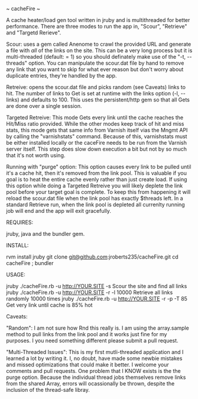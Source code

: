 ~ cacheFire ~

A cache heater/load gen tool written in jruby and is multithreaded for better performance.
There are three modes to run the app in, "Scour", "Retrieve" and "Targetd Rerieve".  


Scour:  uses a gem called Anenome to crawl the provided URL and generate a file with *all* of the links on the site.  This can be a very long process but it is multi-threaded (default: = 1) so you should definately make use of the "-t, --threads" option.  You can manipulate the scour.dat file by hand to remove any link that you want to skip for what ever reason but don't worry about duplicate entries, they're handled by the app.


Retreive:  opens the scour.dat file and picks random (see Caveats) links to hit.  The number of links to Get is set at runtime with the links option (-l, --links) and defaults to 100.  This uses the persistent/http gem so that all Gets are done over a single session. 


Targeted Retreive:  This mode Gets every link until the cache reaches the Hit/Miss ratio provided. While the other modes keep track of hit and miss stats, this mode gets that same info from Varnish itself vias the Mngmt API by calling the "varnishstats" command.  Because of this, varnishstats must be either installed locally or the caceFire needs to be run from the Varnish server itself.  This step does slow down execution a bit but not by so much that it's not worth using.


Running with "purge" option: This option causes every link to be pulled until it's a cache hit, then it's removed from the link pool.  This is valuable if you goal is to heat the entire cache evenly rather than just create load.  If using this option while doing a Targeted Retreive you will likely deplete the link pool before your target goal is complete.  To keep this from happening it will reload the scour.dat file when the link pool has exactly $threads left.  In a standard Retrieve run,  when the link pool is depleted all currenlty running job will end and the app will exit gracefully.


REQUIRES:  

jruby, java and the bundler gem.

INSTALL: 

rvm install jruby
git clone git@github.com:jroberts235/cacheFire.git
cd cacheFire ; bundler 

USAGE:

jruby ./cacheFire.rb -u http://YOUR.SITE -s             Scour the site and find all links
jruby ./cacheFire.rb -u http://YOUR.SITE -r -l 10000    Retrieve all links randomly 10000 times
jruby ./cacheFire.rb -u http://YOUR.SITE -r -p -T 85    Get very link until cache is 85% hot


Caveats:

"Random":  I am not sure how Rnd this really is.  I am using the array.sample method to pull links from the link pool and it works just fine for my purposes.  I you need something different please submit a pull request.

"Multi-Threaded Issues":  This is my first mutli-threaded application and I learned a lot by writing it.  I, no doubt, have made some newbie mistakes and missed optimizations that could make it better.  I welcome your comments and pull requests.  One problem that I KNOW exists is the the purge option.  Because the individual thread jobs themselves remove links from the shared Array,  errors will ocassionally be thrown, despite the inclusion of the thread-safe libray.
